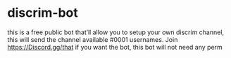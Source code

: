 # discrim-bot
this is a free public bot that’ll allow you to setup your own discrim channel, this will send the channel available #0001 usernames. Join https://Discord.gg/that if you want the bot, this bot will not need any perm
